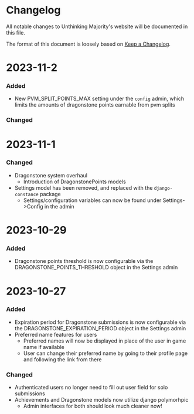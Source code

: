 # Changelog

All notable changes to Unthinking Majority's website will be documented in this file.

The format of this document is loosely based on [Keep a Changelog](https://keepachangelog.com/).

# 2023-11-2

### Added

* New PVM_SPLIT_POINTS_MAX setting under the `config` admin, which limits the amounts of dragonstone points earnable
  from pvm splits

### Changed

# 2023-11-1

### Changed

* Dragonstone system overhaul
    * Introduction of DragonstonePoints models
* Settings model has been removed, and replaced with the `django-constance` package
    * Settings/configuration variables can now be found under Settings->Config in the admin

# 2023-10-29

### Added

* Dragonstone points threshold is now configurable via the DRAGONSTONE_POINTS_THRESHOLD object in the Settings admin

# 2023-10-27

### Added

* Expiration period for Dragonstone submissions is now configurable via the DRAGONSTONE_EXPIRATION_PERIOD object in the
  Settings admin
* Preferred name features for users
    * Preferred names will now be displayed in place of the user in game name if available
    * User can change their preferred name by going to their profile page and following the link from there

### Changed

* Authenticated users no longer need to fill out user field for solo submissions
* Achievements and Dragonstone models now utilize django polymorhpic
    * Admin interfaces for both should look much cleaner now!

